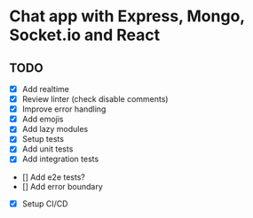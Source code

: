 # Chat app with Express, Mongo, Socket.io and React

## TODO

- [x] Add realtime
- [x] Review linter (check disable comments)
- [x] Improve error handling
- [x] Add emojis
- [x] Add lazy modules
- [x] Setup tests
- [x] Add unit tests
- [x] Add integration tests
- [] Add e2e tests?
- [] Add error boundary
- [x] Setup CI/CD

